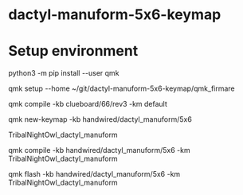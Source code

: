 # dactyl-manuform-5x6-keymap

# Setup environment

python3 -m pip install --user qmk

qmk setup --home ~/git/dactyl-manuform-5x6-keymap/qmk_firmare

qmk compile -kb clueboard/66/rev3 -km default

qmk new-keymap -kb handwired/dactyl_manuform/5x6

TribalNightOwl_dactyl_manuform

qmk compile -kb handwired/dactyl_manuform/5x6 -km TribalNightOwl_dactyl_manuform


qmk flash -kb handwired/dactyl_manuform/5x6 -km TribalNightOwl_dactyl_manuform
